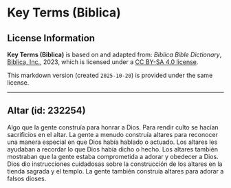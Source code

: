 # Key Terms (Biblica)

## License Information

**Key Terms (Biblica)** is based on and adapted from: _Biblica Bible Dictionary_, [Biblica, Inc.](https://www.biblica.com/), 2023, which is licensed under a [CC BY-SA 4.0 license](https://creativecommons.org/licenses/by-sa/4.0/legalcode.en).

This markdown version (created `2025-10-20`) is provided under the same license.



--------------------------------

## Altar (id: 232254)

Algo que la gente construía para honrar a Dios. Para rendir culto se hacían sacrificios en el altar. La gente a menudo construía altares para reconocer una manera especial en que Dios había hablado o actuado. Los altares les ayudaban a recordar lo que Dios había dicho o hecho. Los altares también mostraban que la gente estaba comprometida a adorar y obedecer a Dios. Dios dio instrucciones cuidadosas sobre la construcción de los altares en la tienda sagrada y el templo. La gente también construía altares para adorar a falsos dioses.


